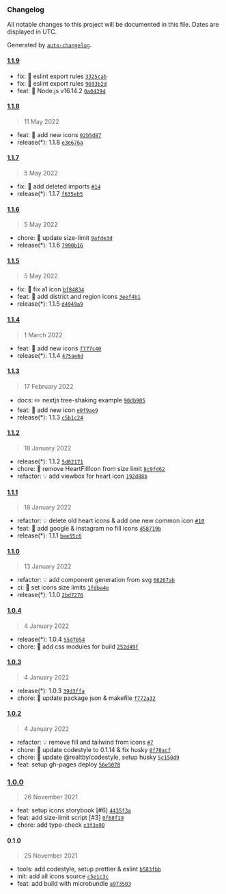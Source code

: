 ### Changelog

All notable changes to this project will be documented in this file. Dates are displayed in UTC.

Generated by [`auto-changelog`](https://github.com/CookPete/auto-changelog).

#### [1.1.9](https://github.com/realtby/icons/compare/1.1.8...1.1.9)

- fix: 🐛 eslint export rules [`3325cab`](https://github.com/realtby/icons/commit/3325cab17053a35d46149682f64176bc28bce615)
- fix: 🐛 eslint export rules [`9693b2d`](https://github.com/realtby/icons/commit/9693b2d52aa36e8247771e8fb0fbec7be1b79414)
- feat: 🎸 Node.js v16.14.2 [`0a04394`](https://github.com/realtby/icons/commit/0a04394772c5d8863137146b7a39060ccca29fbc)

#### [1.1.8](https://github.com/realtby/icons/compare/1.1.7...1.1.8)

> 11 May 2022

- feat: 🎸 add new icons [`02b5d87`](https://github.com/realtby/icons/commit/02b5d87402005fba34c7873183e0ea015755ad8f)
- release(*): 1.1.8 [`e3e676a`](https://github.com/realtby/icons/commit/e3e676a3b38ee629f3b83dc248602c8565d2b9bb)

#### [1.1.7](https://github.com/realtby/icons/compare/1.1.6...1.1.7)

> 5 May 2022

- fix: 🐛 add deleted imports [`#14`](https://github.com/realtby/icons/pull/14)
- release(*): 1.1.7 [`f635eb5`](https://github.com/realtby/icons/commit/f635eb5da0c27065d2aa1b88abd8113b68385797)

#### [1.1.6](https://github.com/realtby/icons/compare/1.1.5...1.1.6)

> 5 May 2022

- chore: 🤖 update size-limit [`9afde3d`](https://github.com/realtby/icons/commit/9afde3da10be92e7186c643bc2d0e8043cf49980)
- release(*): 1.1.6 [`7990b16`](https://github.com/realtby/icons/commit/7990b166d7f5bb6aca40a651b8be544c6c9b7983)

#### [1.1.5](https://github.com/realtby/icons/compare/1.1.4...1.1.5)

> 5 May 2022

- fix: 🐛 fix a1 icon [`bf84834`](https://github.com/realtby/icons/commit/bf84834ab5e15538059dcf19762eab818cc50c5c)
- feat: 🎸 add district and region icons [`3eef4b1`](https://github.com/realtby/icons/commit/3eef4b11b6d476c9683556d7ab81e6f5eeaef179)
- release(*): 1.1.5 [`d4949a9`](https://github.com/realtby/icons/commit/d4949a952e3f220217bd7199579b62d085131e83)

#### [1.1.4](https://github.com/realtby/icons/compare/1.1.3...1.1.4)

> 1 March 2022

- feat: 🎸 add new icons [`f777c40`](https://github.com/realtby/icons/commit/f777c40f8dd561e89447c7fc458aa988d55ccca6)
- release(*): 1.1.4 [`475ae6d`](https://github.com/realtby/icons/commit/475ae6d1ecb626bdf4fa2b9b14b9a9db9a46a98e)

#### [1.1.3](https://github.com/realtby/icons/compare/1.1.2...1.1.3)

> 17 February 2022

- docs: ✏️ nextjs tree-shaking example [`90db905`](https://github.com/realtby/icons/commit/90db905a42196a4652683a820ff9d6050b13bf8c)
- feat: 🎸 add new icon [`e0f9ae9`](https://github.com/realtby/icons/commit/e0f9ae958a4d78aa6255bc5fe7f54a3c8bd5aa2d)
- release(*): 1.1.3 [`c5b1c24`](https://github.com/realtby/icons/commit/c5b1c248114d83f3d78f8f2d1c63daacfa517718)

#### [1.1.2](https://github.com/realtby/icons/compare/1.1.1...1.1.2)

> 18 January 2022

- release(*): 1.1.2 [`5d82171`](https://github.com/realtby/icons/commit/5d8217137a283c7decb0776ebd99a7688aecaa09)
- chore: 🤖 remove HeartFillIcon from size limit [`8c9fd62`](https://github.com/realtby/icons/commit/8c9fd621bb41464988daef0f931bff1df0eae132)
- refactor: 💡 add viewbox for heart icon [`192d88b`](https://github.com/realtby/icons/commit/192d88b06b62c3e52c29c556330cff558bfd452e)

#### [1.1.1](https://github.com/realtby/icons/compare/1.1.0...1.1.1)

> 18 January 2022

- refactor: 💡 delete old heart icons & add one new common icon [`#10`](https://github.com/realtby/icons/pull/10)
- feat: 🎸 add google & instagram no fill icons [`d58719b`](https://github.com/realtby/icons/commit/d58719b3ce4bd5d0ae25f20d987d2b24cc45d0b5)
- release(*): 1.1.1 [`bee55c6`](https://github.com/realtby/icons/commit/bee55c6a7659bf9bb59ee842151d7fec9140b670)

#### [1.1.0](https://github.com/realtby/icons/compare/1.0.4...1.1.0)

> 13 January 2022

- refactor: 💡 add component generation from svg [`66267ab`](https://github.com/realtby/icons/commit/66267ab71fa5afcd24f9ac0324a0014720006fd9)
- ci: 🎡 set icons size limits [`1fdba4e`](https://github.com/realtby/icons/commit/1fdba4eabca517f99d0410eee5ff8866a86d7306)
- release(*): 1.1.0 [`2bd7276`](https://github.com/realtby/icons/commit/2bd72762188df74bd1466344405fafb1c241b398)

#### [1.0.4](https://github.com/realtby/icons/compare/1.0.3...1.0.4)

> 4 January 2022

- release(*): 1.0.4 [`55df054`](https://github.com/realtby/icons/commit/55df054938b5b152dbf8e9793a23af1e903435d8)
- chore: 🤖 add css modules for build [`252d49f`](https://github.com/realtby/icons/commit/252d49fbbf543a86e20eec9a7af28c6a6bc82e09)

#### [1.0.3](https://github.com/realtby/icons/compare/1.0.2...1.0.3)

> 4 January 2022

- release(*): 1.0.3 [`39d3ffa`](https://github.com/realtby/icons/commit/39d3ffa1bdda38f950ba0f9bc1dfb72326239cbb)
- chore: 🤖 update package json & makefile [`f772a32`](https://github.com/realtby/icons/commit/f772a3250d6c1ceef2c341fc56cded6eab4af879)

#### [1.0.2](https://github.com/realtby/icons/compare/1.0.0...1.0.2)

> 4 January 2022

- refactor: 💡 remove fill and tailwind from icons [`#7`](https://github.com/realtby/icons/pull/7)
- chore: 🤖 update codestyle to 0.1.14 & fix husky [`8f70acf`](https://github.com/realtby/icons/commit/8f70acf13f5365c180223f09cc3bf423be8a070d)
- chore: 🤖 update @realtby/codestyle, setup husky [`5c150d9`](https://github.com/realtby/icons/commit/5c150d9448175b7de3210152895cd4fc384d8764)
- feat: setup gh-pages deploy [`56e5078`](https://github.com/realtby/icons/commit/56e5078953de687eb84a38cc9e46c6c50b063372)

### [1.0.0](https://github.com/realtby/icons/compare/0.1.0...1.0.0)

> 26 November 2021

- feat: setup icons storybook [#6] [`4435f3a`](https://github.com/realtby/icons/commit/4435f3ab61344d7acbca279c9f5ad2a7312d6865)
- feat: add size-limit script [#3] [`0f68f19`](https://github.com/realtby/icons/commit/0f68f194bbc5a899e521bfa471326f42b91dbfe0)
- chore: add type-check [`c3f3a90`](https://github.com/realtby/icons/commit/c3f3a9010cbff4ceeadd7995efbb72d33fd13992)

#### 0.1.0

> 25 November 2021

- tools: add codestyle, setup prettier & eslint [`b583fbb`](https://github.com/realtby/icons/commit/b583fbb0551fc4b53580b5717ffa9af2a5a00713)
- init: add all icons source [`c5e1c3c`](https://github.com/realtby/icons/commit/c5e1c3cdd95c304c21578cafb0b35a2eac975601)
- feat: add build with microbundle [`a973503`](https://github.com/realtby/icons/commit/a9735030b62b7999161baa2b0da52fdfa581249f)
